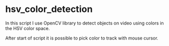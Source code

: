 # hsv_color_detection

In this script I use OpenCV library to detect objects on video using colors in the HSV color space. 

After start of script it is possible to pick color to track with mouse cursor.

